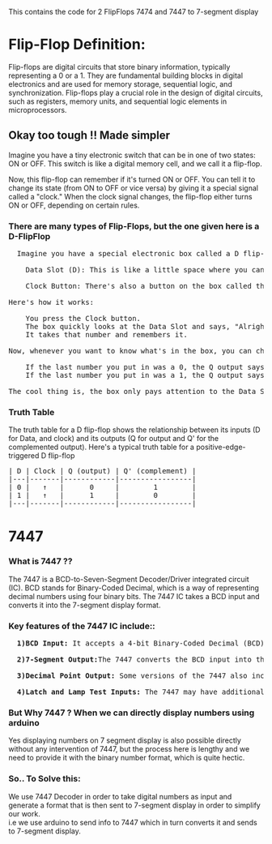 This contains the code for 2 FlipFlops 7474 and 7447 to 7-segment display 
# Flip-Flop Definition:
Flip-flops are digital circuits that store binary information, typically representing a 0 or a 1. They are fundamental building blocks in digital electronics and are used for memory storage, sequential logic, and synchronization. Flip-flops play a crucial role in the design of digital circuits, such as registers, memory units, and sequential logic elements in microprocessors.
## Okay too tough !! Made simpler
Imagine you have a tiny electronic switch that can be in one of two states: ON or OFF. This switch is like a digital memory cell, and we call it a flip-flop.<br>

Now, this flip-flop can remember if it's turned ON or OFF. You can tell it to change its state (from ON to OFF or vice versa) by giving it a special signal called a "clock." When the clock signal changes, the flip-flop either turns ON or OFF, depending on certain rules.<br>
### There are many types of Flip-Flops, but the one given here is a D-FlipFlop
<pre>
  Imagine you have a special electronic box called a D flip-flop. This box has two important parts:

    Data Slot (D): This is like a little space where you can put a tiny piece of information, either a 0 or a 1. It's like telling the box, "Hey, remember this number for me!"

    Clock Button: There's also a button on the box called the "Clock." This button is like a signal that tells the box, "Okay, pay attention now!"

Here's how it works:

    You press the Clock button.
    The box quickly looks at the Data Slot and says, "Alright, I see a 0 or a 1 in there."
    It takes that number and remembers it.

Now, whenever you want to know what's in the box, you can check the output. We call this output the "Q" output.

    If the last number you put in was a 0, the Q output says, "I remember, it's a 0!"
    If the last number you put in was a 1, the Q output says, "I remember, it's a 1!"

The cool thing is, the box only pays attention to the Data Slot when you press the Clock button. It's like freezing a moment in time to remember what's in there. This is super handy for storing information in computers and other electronic gadgets!
</pre>

### Truth Table
The truth table for a D flip-flop shows the relationship between its inputs (D for Data, and clock) and its outputs (Q for output and Q' for the complemented output). Here's a typical truth table for a positive-edge-triggered D flip-flop <br>
<pre>
| D | Clock | Q (output) | Q' (complement) |
|---|-------|------------|-----------------|
| 0 |   ↑   |      0     |        1        |
| 1 |   ↑   |      1     |        0        |
|---|-------|------------|-----------------|
</pre>
# 7447
### What is 7447 ??
The 7447 is a BCD-to-Seven-Segment Decoder/Driver integrated circuit (IC). BCD stands for Binary-Coded Decimal, which is a way of representing decimal numbers using four binary bits. The 7447 IC takes a BCD input and converts it into the 7-segment display format.
### Key features of the 7447 IC include::
<pre>
  <b>1)BCD Input:</b> It accepts a 4-bit Binary-Coded Decimal (BCD) input, representing decimal digits 0 through 9.

  <b>2)7-Segment Output:</b>The 7447 converts the BCD input into the corresponding signals for a 7-segment display. A 7-segment display is a visual representation of numbers using seven individual segments, labeled A through G, arranged in the shape of the number "8."

  <b>3)Decimal Point Output:</b> Some versions of the 7447 also include a decimal point output for displaying decimal numbers.

  <b>4)Latch and Lamp Test Inputs: </b>The 7447 may have additional inputs for latching the current input and for testing the display lamps.
</pre>
### But Why 7447 ? When we can directly display numbers using arduino 
Yes displaying numbers on 7 segment display is also possible directly without any intervention of 7447, but the process here is lengthy and we need to provide it with the binary number format, which is quite hectic. 
### So.. To Solve this:
We use 7447 Decoder in order to take digital numbers as input and generate a format that is then sent to 7-segment display in order to simplify our work.<br>
i.e we use arduino to send info to 7447 which in turn converts it and sends to 7-segment display.

